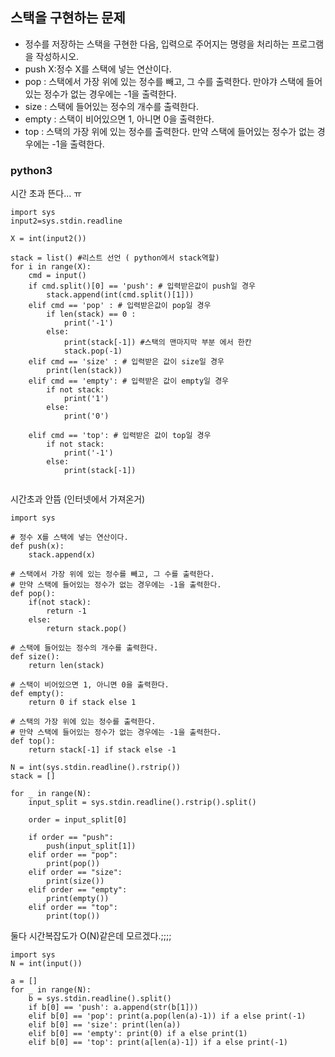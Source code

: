 ## 스택을 구현하는 문제
* 정수를 저장하는 스택을 구현한 다음, 입력으로 주어지는 명령을 처리하는 프로그램을 작성하시오.
* push X:정수 X를 스택에 넣는 연산이다.
* pop : 스택에서 가장 위에 있는 정수를 빼고, 그 수를 출력한다. 만야갸 스택에 들어있는 정수가 없는 경우에는 -1을 출력한다.
* size : 스택에 들어있는 정수의 개수를 출력한다.
* empty : 스택이 비어있으면 1, 아니면 0을 출력한다.
* top : 스택의 가장 위에 있는 정수를 출력한다. 만약 스택에 들어있는 정수가 없는 경우에는 -1을 출력한다.

### python3
시간 초과 뜬다... ㅠ
~~~~~~
import sys
input2=sys.stdin.readline

X = int(input2())

stack = list() #리스트 선언 ( python에서 stack역할)
for i in range(X):
    cmd = input()
    if cmd.split()[0] == 'push': # 입력받은값이 push일 경우
        stack.append(int(cmd.split()[1]))
    elif cmd == 'pop' : # 입력받은값이 pop일 경우
        if len(stack) == 0 :
            print('-1')
        else:
            print(stack[-1]) #스택의 맨마지막 부분 에서 한칸
            stack.pop(-1)
    elif cmd == 'size' : # 입력받은 값이 size일 경우
        print(len(stack))
    elif cmd == 'empty': # 입력받은 값이 empty일 경우
        if not stack: 
            print('1')
        else:
            print('0')

    elif cmd == 'top': # 입력받은 값이 top일 경우
        if not stack:
            print('-1')
        else:
            print(stack[-1])
            

~~~~~~

시간초과 안뜸 (인터넷에서 가져온거)
~~~~~~
import sys

# 정수 X를 스택에 넣는 연산이다.
def push(x):
    stack.append(x)

# 스택에서 가장 위에 있는 정수를 빼고, 그 수를 출력한다. 
# 만약 스택에 들어있는 정수가 없는 경우에는 -1을 출력한다.
def pop():
    if(not stack):
        return -1
    else:
        return stack.pop()

# 스택에 들어있는 정수의 개수를 출력한다.
def size():
    return len(stack)

# 스택이 비어있으면 1, 아니면 0을 출력한다.
def empty():
    return 0 if stack else 1

# 스택의 가장 위에 있는 정수를 출력한다. 
# 만약 스택에 들어있는 정수가 없는 경우에는 -1을 출력한다.
def top():
    return stack[-1] if stack else -1

N = int(sys.stdin.readline().rstrip())
stack = []

for _ in range(N):
    input_split = sys.stdin.readline().rstrip().split()

    order = input_split[0]

    if order == "push":
        push(input_split[1])
    elif order == "pop":
        print(pop())
    elif order == "size":
        print(size())
    elif order == "empty":
        print(empty())
    elif order == "top":
        print(top())
~~~~~~

둘다 시간복잡도가 O(N)같은데 모르겠다.;;;;
~~~~~~
import sys
N = int(input())

a = []
for _ in range(N):
    b = sys.stdin.readline().split()
    if b[0] == 'push': a.append(str(b[1]))
    elif b[0] == 'pop': print(a.pop(len(a)-1)) if a else print(-1)
    elif b[0] == 'size': print(len(a))
    elif b[0] == 'empty': print(0) if a else print(1)
    elif b[0] == 'top': print(a[len(a)-1]) if a else print(-1)
~~~~~~

